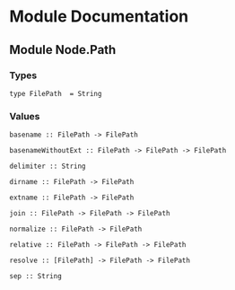 # Module Documentation

## Module Node.Path

### Types

    type FilePath  = String


### Values

    basename :: FilePath -> FilePath

    basenameWithoutExt :: FilePath -> FilePath -> FilePath

    delimiter :: String

    dirname :: FilePath -> FilePath

    extname :: FilePath -> FilePath

    join :: FilePath -> FilePath -> FilePath

    normalize :: FilePath -> FilePath

    relative :: FilePath -> FilePath -> FilePath

    resolve :: [FilePath] -> FilePath -> FilePath

    sep :: String